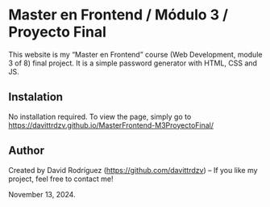 # Master en Frontend / Módulo 3 / Proyecto Final

This website is my “Master en Frontend” course (Web Development,  module 3 of 8) final project. It is a simple password generator with HTML, CSS and JS.

## Instalation

No installation required. To view the page, simply go to https://davittrdzv.github.io/MasterFrontend-M3ProyectoFinal/

## Author

Created by David Rodríguez (https://github.com/davittrdzv) – If you like my project, feel free to contact me!

November 13, 2024.

